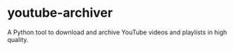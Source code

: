 # youtube-archiver
A Python tool to download and archive YouTube videos and playlists in high quality.
